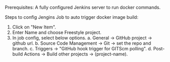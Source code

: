 Prerequisites: A fully configured Jenkins server to run docker commands.

Steps to config Jengins Job to auto trigger docker image build:
1. Click on "New Item".
2. Enter Name and choose Freestyle project.
3. In job config, select below options.
    a. General -> GitHub project -> github url.
    b. Source Code Management -> Git -> set the repo and branch.
    c. Triggers -> "GitHub hook trigger for GITScm polling".
    d. Post-build Actions -> Build other projects -> (project-name).

